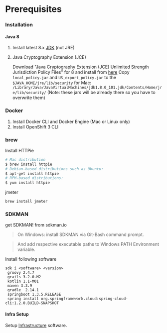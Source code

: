 Prerequisites
=============


### Installation 

####  Java 8
1. Install latest 8.x [JDK](http://www.oracle.com/technetwork/java/javase/downloads/index.html) (not JRE)
2. Java Cryptography Extension (JCE)

    Download  "Java Cryptography Extension (JCE) Unlimited Strength Jurisdiction Policy Files" for 8 and install from [here](http://www.oracle.com/technetwork/java/javase/downloads/index.html)
    Copy `local_policy.jar` and `US_export_policy.jar` to the `$JAVA_HOME/jre/lib/security` 
    for Mac: `/Library/Java/JavaVirtualMachines/jdk1.8.0_101.jdk/Contents/Home/jre/lib/security/`
    (Note: these jars will be already there so you have to overwrite them)


### Docker
1. Install Docker CLI and Docker Engine (Mac or Linux only)
2. Install OpenShift 3 CLI

### brew
Install HTTPie
```bash
# Mac distribution
$ brew install httpie
# Debian-based distributions such as Ubuntu:
$ apt-get install httpie
# RPM-based distributions:
$ yum install httpie
```
jmeter
```bash
brew install jmeter
```

### SDKMAN
get SDKMAN! from sdkman.io 

> On Windows: install SDKMAN via Git-Bash command prompt.

> And add respective executable paths to Windows PATH Environment variable.

Install following software 

    sdk i <software> <version>
     groovy 2.4.7
     grails 3.2.0.M2
     kotlin 1.1-M01
     maven 3.3.9
     gradle  2.14.1
     springboot 1.3.5.RELEASE
     spring install org.springframework.cloud:spring-cloud-cli:1.2.0.BUILD-SNAPSHOT

 
#### Infra Setup
Setup [Infrastructure](./infra) software. 

 